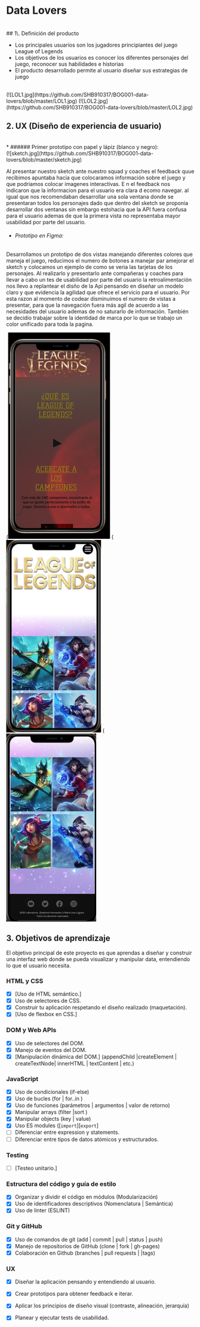 # Data Lovers

<br>
## 1\. Definición del producto

* Los principales usuarios son los jugadores principiantes del juego League of Legends
* Los objetivos de los usuarios es conocer los diferentes personajes del juego, reconocer sus habilidades e historias 
* El producto desarrollado permite al usuario diseñar sus estrategias de juego
<br>
(![LOL1.jpg](https://github.com/SHB910317/BOG001-data-lovers/blob/master/LOL1.jpg)
(![LOL2.jpg](https://github.com/SHB910317/BOG001-data-lovers/blob/master/LOL2.jpg)

## 2\. UX \(Diseño de experiencia de usuario\)
<br>
* ###### Primer prototipo con papel y lápiz (blanco y negro):
<br>
(![sketch.jpg](https://github.com/SHB910317/BOG001-data-lovers/blob/master/sketch.jpg)

Al presentar nuestro sketch ante nuestro squad y coaches el feedback quue recibimos apuntaba hacia que colocaramos información sobre el juego y que podriamos colocar imagenes interactivas. E n el feedback nos indicaron que la informacion para el usuario era clara d ecomo navegar. al igual que nos recomendaban desarrollar una sola ventana donde se presentaran todos los personajes dado que dentro del sketch se proponia desarrollar dos ventanas sin embargo estohacia que la API fuera confusa para el usuario ademas de que la primera vista no representaba mayor usabilidad por parte del usuario. 

* ###### Prototipo en Figma:

Desarrollamos un prototipo de dos vistas manejando diferentes colores que maneja el juego, reducimos el numero de botones a manejar par amejorar el sketch y colocamos un ejemplo de como se veria las tarjetas de los personajes. Al realizarlo y presentarlo ante compañeras y coaches para llevar a cabo un tes de usabilidad por parte del usuario la retroalimentación nos llevo a replantear el disño de la Api pensando en diseñar un modelo claro y que evidencia la agilidad que ofrece el servicio para el usuario. Por esta razon al momento de codear disminuimos el numero de vistas a presentar, para que la navegación fuera más agil de acuerdo a las necesidades del usuario ademas de no saturarlo de información. También se decidio trabajar sobre la identidad de marca por lo que se trabajo un color unificado para toda la pagina.
<br>

(![vista1Figma](https://github.com/SHB910317/BOG001-data-lovers/blob/master/vista1Figma.png)
(![Vista2Figma](https://github.com/SHB910317/BOG001-data-lovers/blob/master/Vista2Figma.png)
(![vista2](https://github.com/SHB910317/BOG001-data-lovers/blob/master/vista2.png)


## 3. Objetivos de aprendizaje

El objetivo principal de este proyecto es que aprendas a diseñar y construir una
interfaz web donde se pueda visualizar y manipular data, entendiendo lo que el
usuario necesita.

### HTML y CSS

* [x] [Uso de HTML semántico.]
* [x] Uso de selectores de CSS.
* [x] Construir tu aplicación respetando el diseño realizado (maquetación).
* [x] [Uso de flexbox en CSS.]

### DOM y Web APIs

* [x] Uso de selectores del DOM.
* [x] Manejo de eventos del DOM.
* [x] [Manipulación dinámica del DOM.]
(appendChild |createElement | createTextNode| innerHTML | textContent | etc.)

### JavaScript

* [x] Uso de condicionales (if-else)
* [x] Uso de bucles (for | for..in )
* [x] Uso de funciones (parámetros | argumentos | valor de retorno)
* [x] Manipular arrays (filter |sort )
* [x] Manipular objects (key | value)
* [x] Uso ES modules ([`import`][`export`]
* [ ] Diferenciar entre expression y statements.
* [ ] Diferenciar entre tipos de datos atómicos y estructurados.

### Testing

* [ ] [Testeo unitario.]

### Estructura del código y guía de estilo

* [x] Organizar y dividir el código en módulos (Modularización)
* [x] Uso de identificadores descriptivos (Nomenclatura | Semántica)
* [x] Uso de linter (ESLINT)

### Git y GitHub

* [x] Uso de comandos de git (add | commit | pull | status | push)
* [x] Manejo de repositorios de GitHub (clone | fork | gh-pages)
* [x] Colaboración en Github (branches | pull requests | |tags)

### UX

* [x] Diseñar la aplicación pensando y entendiendo al usuario.
* [x] Crear prototipos para obtener feedback e iterar.
* [x] Aplicar los principios de diseño visual (contraste, alineación, jerarquía)
* [x] Planear y ejecutar tests de usabilidad.



